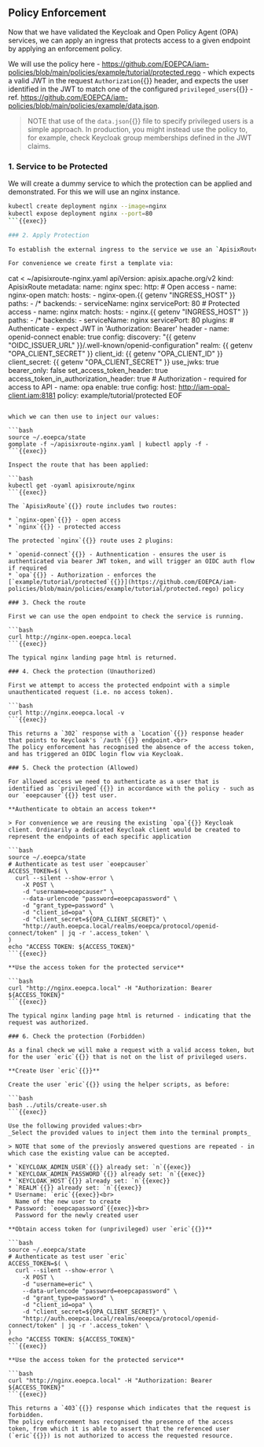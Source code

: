 ## Policy Enforcement

Now that we have validated the Keycloak and Open Policy Agent (OPA) services, we can apply an ingress that protects access to a given endpoint by applying an enforcement policy.

We will use the policy here - https://github.com/EOEPCA/iam-policies/blob/main/policies/example/tutorial/protected.rego - which expects a valid JWT in the request `Authorization`{{}} header, and expects the user identified in the JWT to match one of the configured `privileged_users`{{}} - ref. https://github.com/EOEPCA/iam-policies/blob/main/policies/example/data.json.

> NOTE that use of the `data.json`{{}} file to specify privileged users is a simple approach. In production, you might instead use the policy to, for example, check Keycloak group memberships defined in the JWT claims.

### 1. Service to be Protected

We will create a dummy service to which the protection can be applied and demonstrated. For this we will use an nginx instance.

```bash
kubectl create deployment nginx --image=nginx
kubectl expose deployment nginx --port=80
```{{exec}}

### 2. Apply Protection

To establish the external ingress to the service we use an `ApisixRoute`{{}} resource, which is used to configure the Apisix reverse proxy.

For convenience we create first a template via:

```
cat <<EOF > ~/apisixroute-nginx.yaml
apiVersion: apisix.apache.org/v2
kind: ApisixRoute
metadata:
  name: nginx
spec:
  http:
    # Open access
    - name: nginx-open
      match:
        hosts:
          - nginx-open.{{ getenv "INGRESS_HOST" }}
        paths:
          - /*
      backends:
        - serviceName: nginx
          servicePort: 80
    # Protected access
    - name: nginx
      match:
        hosts:
          - nginx.{{ getenv "INGRESS_HOST" }}
        paths:
          - /*
      backends:
        - serviceName: nginx
          servicePort: 80
      plugins:
        # Authenticate - expect JWT in 'Authorization: Bearer' header
        - name: openid-connect
          enable: true
          config:
            discovery: "{{ getenv "OIDC_ISSUER_URL" }}/.well-known/openid-configuration"
            realm: {{ getenv "OPA_CLIENT_SECRET" }}
            client_id: {{ getenv "OPA_CLIENT_ID" }}
            client_secret: {{ getenv "OPA_CLIENT_SECRET" }}
            use_jwks: true
            bearer_only: false
            set_access_token_header: true
            access_token_in_authorization_header: true
        # Authorization - required for access to API
        - name: opa
          enable: true
          config:
            host: http://iam-opal-client.iam:8181
            policy: example/tutorial/protected
EOF
```{{exec}}

which we can then use to inject our values:

```bash
source ~/.eoepca/state
gomplate -f ~/apisixroute-nginx.yaml | kubectl apply -f -
```{{exec}}

Inspect the route that has been applied:

```bash
kubectl get -oyaml apisixroute/nginx
```{{exec}}

The `ApisixRoute`{{}} route includes two routes:

* `nginx-open`{{}} - open access
* `nginx`{{}} - protected access

The protected `nginx`{{}} route uses 2 plugins:

* `openid-connect`{{}} - Authnentication - ensures the user is authenticated via bearer JWT token, and will trigger an OIDC auth flow if required
* `opa`{{}} - Authorization - enforces the [`example/tutorial/protected`{{}}](https://github.com/EOEPCA/iam-policies/blob/main/policies/example/tutorial/protected.rego) policy

### 3. Check the route

First we can use the open endpoint to check the service is running.

```bash
curl http://nginx-open.eoepca.local
```{{exec}}

The typical nginx landing page html is returned.

### 4. Check the protection (Unauthorized)

First we attempt to access the protected endpoint with a simple unauthenticated request (i.e. no access token).

```bash
curl http://nginx.eoepca.local -v
```{{exec}}

This returns a `302` response with a `Location`{{}} response header that points to Keycloak's `/auth`{{}} endpoint.<br>
The policy enforcement has recognised the absence of the access token, and has triggered an OIDC login flow via Keycloak.

### 5. Check the protection (Allowed)

For allowed access we need to authenticate as a user that is identified as `privileged`{{}} in accordance with the policy - such as our `eoepcauser`{{}} test user.

**Authenticate to obtain an access token**

> For convenience we are reusing the existing `opa`{{}} Keycloak client. Ordinarily a dedicated Keycloak client would be created to represent the endpoints of each specific application

```bash
source ~/.eoepca/state
# Authenticate as test user `eoepcauser`
ACCESS_TOKEN=$( \
  curl --silent --show-error \
    -X POST \
    -d "username=eoepcauser" \
    --data-urlencode "password=eoepcapassword" \
    -d "grant_type=password" \
    -d "client_id=opa" \
    -d "client_secret=${OPA_CLIENT_SECRET}" \
    "http://auth.eoepca.local/realms/eoepca/protocol/openid-connect/token" | jq -r '.access_token' \
)
echo "ACCESS TOKEN: ${ACCESS_TOKEN}"
```{{exec}}

**Use the access token for the protected service**

```bash
curl "http://nginx.eoepca.local" -H "Authorization: Bearer ${ACCESS_TOKEN}"
```{{exec}}

The typical nginx landing page html is returned - indicating that the request was authorized.

### 6. Check the protection (Forbidden)

As a final check we will make a request with a valid access token, but for the user `eric`{{}} that is not on the list of privileged users.

**Create User `eric`{{}}**

Create the user `eric`{{}} using the helper scripts, as before:

```bash
bash ../utils/create-user.sh
```{{exec}}

Use the following provided values:<br>
_Select the provided values to inject them into the terminal prompts_

> NOTE that some of the previosly answered questions are repeated - in which case the existing value can be accepted.

* `KEYCLOAK_ADMIN_USER`{{}} already set: `n`{{exec}}
* `KEYCLOAK_ADMIN_PASSWORD`{{}} already set: `n`{{exec}}
* `KEYCLOAK_HOST`{{}} already set: `n`{{exec}}
* `REALM`{{}} already set: `n`{{exec}}
* Username: `eric`{{exec}}<br>
  Name of the new user to create
* Password: `eoepcapassword`{{exec}}<br>
  Password for the newly created user

**Obtain access token for (unprivileged) user `eric`{{}}**

```bash
source ~/.eoepca/state
# Authenticate as test user `eric`
ACCESS_TOKEN=$( \
  curl --silent --show-error \
    -X POST \
    -d "username=eric" \
    --data-urlencode "password=eoepcapassword" \
    -d "grant_type=password" \
    -d "client_id=opa" \
    -d "client_secret=${OPA_CLIENT_SECRET}" \
    "http://auth.eoepca.local/realms/eoepca/protocol/openid-connect/token" | jq -r '.access_token' \
)
echo "ACCESS TOKEN: ${ACCESS_TOKEN}"
```{{exec}}

**Use the access token for the protected service**

```bash
curl "http://nginx.eoepca.local" -H "Authorization: Bearer ${ACCESS_TOKEN}"
```{{exec}}

This returns a `403`{{}} response which indicates that the request is forbidden.
The policy enforcement has recognised the presence of the access token, from which it is able to assert that the referenced user (`eric`{{}}) is not authorized to access the requested resource.

